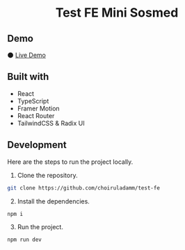 <h1 align="center">Test FE Mini Sosmed</h1>

## Demo

🌑 [Live Demo](https://adm-test.vercel.app/login)

## Built with

- React
- TypeScript
- Framer Motion
- React Router
- TailwindCSS & Radix UI

## Development

Here are the steps to run the project locally.

1. Clone the repository.

```sh
git clone https://github.com/choiruladamm/test-fe
```

2. Install the dependencies.

```sh
npm i
```

3. Run the project.

```sh
npm run dev
```
